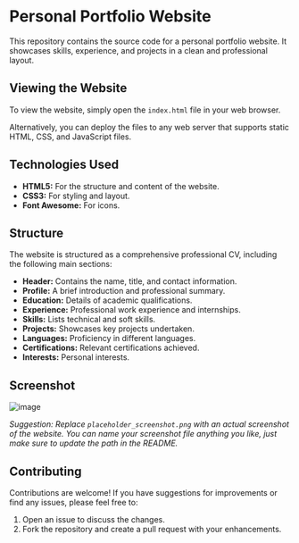 # Personal Portfolio Website

This repository contains the source code for a personal portfolio website. It showcases skills, experience, and projects in a clean and professional layout.

## Viewing the Website

To view the website, simply open the `index.html` file in your web browser.

Alternatively, you can deploy the files to any web server that supports static HTML, CSS, and JavaScript files.

## Technologies Used

*   **HTML5:** For the structure and content of the website.
*   **CSS3:** For styling and layout.
*   **Font Awesome:** For icons.

## Structure

The website is structured as a comprehensive professional CV, including the following main sections:

*   **Header:** Contains the name, title, and contact information.
*   **Profile:** A brief introduction and professional summary.
*   **Education:** Details of academic qualifications.
*   **Experience:** Professional work experience and internships.
*   **Skills:** Lists technical and soft skills.
*   **Projects:** Showcases key projects undertaken.
*   **Languages:** Proficiency in different languages.
*   **Certifications:** Relevant certifications achieved.
*   **Interests:** Personal interests.

## Screenshot

![image](https://github.com/user-attachments/assets/fd31f16e-c0b9-407f-8cee-6e80be130677)


*Suggestion: Replace `placeholder_screenshot.png` with an actual screenshot of the website. You can name your screenshot file anything you like, just make sure to update the path in the README.*

## Contributing

Contributions are welcome! If you have suggestions for improvements or find any issues, please feel free to:

1.  Open an issue to discuss the changes.
2.  Fork the repository and create a pull request with your enhancements.
